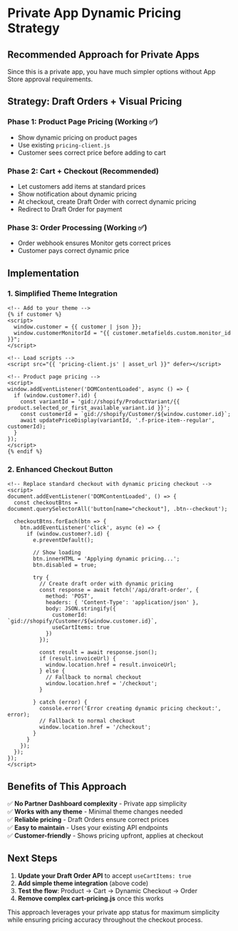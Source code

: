 # Private App Dynamic Pricing Strategy

## Recommended Approach for Private Apps

Since this is a private app, you have much simpler options without App Store approval requirements.

## Strategy: Draft Orders + Visual Pricing

### Phase 1: Product Page Pricing (Working ✅)
- Show dynamic pricing on product pages
- Use existing `pricing-client.js`
- Customer sees correct price before adding to cart

### Phase 2: Cart + Checkout (Recommended)
- Let customers add items at standard prices
- Show notification about dynamic pricing
- At checkout, create Draft Order with correct dynamic pricing
- Redirect to Draft Order for payment

### Phase 3: Order Processing (Working ✅) 
- Order webhook ensures Monitor gets correct prices
- Customer pays correct dynamic price

## Implementation

### 1. Simplified Theme Integration
```liquid
<!-- Add to your theme -->
{% if customer %}
<script>
  window.customer = {{ customer | json }};
  window.customerMonitorId = "{{ customer.metafields.custom.monitor_id }}";
</script>

<!-- Load scripts -->
<script src="{{ 'pricing-client.js' | asset_url }}" defer></script>

<!-- Product page pricing -->
<script>
window.addEventListener('DOMContentLoaded', async () => {
  if (window.customer?.id) {
    const variantId = 'gid://shopify/ProductVariant/{{ product.selected_or_first_available_variant.id }}';
    const customerId = `gid://shopify/Customer/${window.customer.id}`;
    await updatePriceDisplay(variantId, '.f-price-item--regular', customerId);
  }
});
</script>
{% endif %}
```

### 2. Enhanced Checkout Button
```liquid
<!-- Replace standard checkout with dynamic pricing checkout -->
<script>
document.addEventListener('DOMContentLoaded', () => {
  const checkoutBtns = document.querySelectorAll('button[name="checkout"], .btn--checkout');
  
  checkoutBtns.forEach(btn => {
    btn.addEventListener('click', async (e) => {
      if (window.customer?.id) {
        e.preventDefault();
        
        // Show loading
        btn.innerHTML = 'Applying dynamic pricing...';
        btn.disabled = true;
        
        try {
          // Create draft order with dynamic pricing
          const response = await fetch('/api/draft-order', {
            method: 'POST',
            headers: { 'Content-Type': 'application/json' },
            body: JSON.stringify({
              customerId: `gid://shopify/Customer/${window.customer.id}`,
              useCartItems: true
            })
          });
          
          const result = await response.json();
          if (result.invoiceUrl) {
            window.location.href = result.invoiceUrl;
          } else {
            // Fallback to normal checkout
            window.location.href = '/checkout';
          }
          
        } catch (error) {
          console.error('Error creating dynamic pricing checkout:', error);
          // Fallback to normal checkout
          window.location.href = '/checkout';
        }
      }
    });
  });
});
</script>
```

## Benefits of This Approach

✅ **No Partner Dashboard complexity** - Private app simplicity  
✅ **Works with any theme** - Minimal theme changes needed  
✅ **Reliable pricing** - Draft Orders ensure correct prices  
✅ **Easy to maintain** - Uses your existing API endpoints  
✅ **Customer-friendly** - Shows pricing upfront, applies at checkout  

## Next Steps

1. **Update your Draft Order API** to accept `useCartItems: true`
2. **Add simple theme integration** (above code)
3. **Test the flow**: Product → Cart → Dynamic Checkout → Order
4. **Remove complex cart-pricing.js** once this works

This approach leverages your private app status for maximum simplicity while ensuring pricing accuracy throughout the checkout process.

